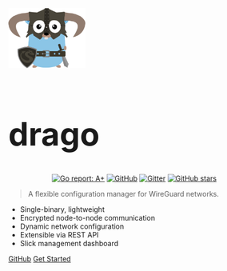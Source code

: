 <div>
    <img src="assets/logos/dragopher.svg" alt="drago-logo" 
    style="height:120px"/>
</div>

<h1 style="font-size: 64px">drago</h1>

<p align="center" class="badges">
  <a href="https://goreportcard.com/report/github.com/seashell/drago"><img src="https://goreportcard.com/badge/github.com/seashell/drago" alt="Go report: A+"></a>
  <a href="https://github.com/seashell/drago/blob/master/LICENSE"><img alt="GitHub" src="https://img.shields.io/github/license/seashell/drago"></a>
  <a href="https://gitter.im/seashell/drago"><img src="https://img.shields.io/badge/gitter-join%20chat-green?color=00cc99" alt="Gitter"></a>
  <a href="https://github.com/seashell/drago">
    <img class="github-star" alt="GitHub stars" src="https://img.shields.io/github/stars/seashell/drago?style=social">
</a>
</p>

> A flexible configuration manager for WireGuard networks.

- Single-binary, lightweight
- Encrypted node-to-node communication
- Dynamic network configuration
- Extensible via REST API
- Slick management dashboard

[GitHub](https://github.com/seashell/drago/)
[Get Started](/docs/)